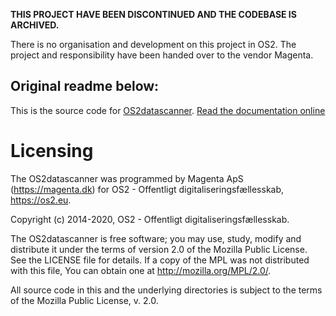 **THIS PROJECT HAVE BEEN DISCONTINUED AND THE CODEBASE IS ARCHIVED.**

There is no organisation and development on this project in OS2.
The project and responsibility have been handed over to the vendor Magenta.


Original readme below:
------

This is the source code for [OS2datascanner](https://os2datascanner.magenta.dk). [Read
the documentation online](https://os2datascanner.readthedocs.io/)


# Licensing

The OS2datascanner was programmed by Magenta ApS (https://magenta.dk) for OS2 -
Offentligt digitaliseringsfællesskab, https://os2.eu.

Copyright (c) 2014-2020, OS2 - Offentligt digitaliseringsfællesskab.

The OS2datascanner is free software; you may use, study, modify and distribute
it under the terms of version 2.0 of the Mozilla Public License. See the
LICENSE file for details. If a copy of the MPL was not distributed with this
file, You can obtain one at http://mozilla.org/MPL/2.0/.

All source code in this and the underlying directories is subject to the terms
of the Mozilla Public License, v. 2.0.
